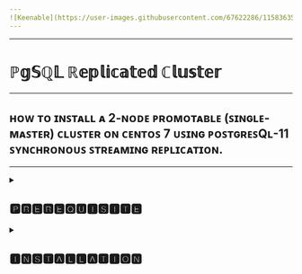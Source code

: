 ```yaml
---
![Keenable](https://user-images.githubusercontent.com/67622286/115836356-02ac4b80-a435-11eb-854f-fa32663ccd6a.png)
---
```

---
# ℙ𝕘𝕊ℚ𝕃 ℝ𝕖𝕡𝕝𝕚𝕔𝕒𝕥𝕖𝕕 ℂ𝕝𝕦𝕤𝕥𝕖𝕣
---
## ʜᴏᴡ ᴛᴏ ɪɴꜱᴛᴀʟʟ ᴀ 2-ɴᴏᴅᴇ ᴘʀᴏᴍᴏᴛᴀʙʟᴇ (ꜱɪɴɢʟᴇ-ᴍᴀꜱᴛᴇʀ) ᴄʟᴜꜱᴛᴇʀ ᴏɴ ᴄᴇɴᴛᴏꜱ 7 ᴜꜱɪɴɢ ᴘᴏꜱᴛɢʀᴇꜱQʟ-11 ꜱʏɴᴄʜʀᴏɴᴏᴜꜱ ꜱᴛʀᴇᴀᴍɪɴɢ ʀᴇᴘʟɪᴄᴀᴛɪᴏɴ.
---
<details><summary><h2 align="Left">🅿🆁🅴🆁🅴🆀🆄🅸🆂🅸🆃🅴</h2></summary>

### Software version
```
We developed pgsql RA using pacemaker 1.1.23 with heartbeat stack and resource-agents 4.1.1.

```

### Network Topology

- It's recommended that LANs(for service, pacemaker, replication) are separated and redundant.But we use these topology in this document to explain simply.
```

𝚗𝚘𝚍𝚎𝟷
- eth0 : 192.168.0.1 : LAN for service
- eth1 : 192.168.1.1 : LAN for Pacemaker
- eth2 : 192.168.2.1 : LAN for replication

𝚗𝚘𝚍𝚎𝟸
- eth0 : 192.168.0.2 : LAN for service
- eth1 : 192.168.1.2 : LAN for Pacemaker
- eth2 : 192.168.2.2 : LAN for replication

```
### virtual IP (vip)
```
- virtual IP1 : 192.168.0.3 : vip for eth0 (DB client connects this IP to access PostgreSQL(Master))
- virtual IP2 : 192.168.2.3 : vip for eth2 (replica connects this IP to replicate)

```

### PostgreSQL
```
Use PostgreSQL 9.1 or later.

```

### Parameters of pgsql RA

>The following parameters are added for replication:
<p style='text-align: justify;'>
	
- **rep_mode** - Choice from async or sync to use replication."async" is used for async mode only, "sync" is used for switching between sync mode and async mode.The following parameter node_list master_ip, and restore_command is necessary at async or sync modes(*).
- **node_list(*)** - The list of PRI and HS node names. Specifies a space-separated list of all node name (result of the uname -n command).
- **master_ip(*)** - HS connects to this IP. It equals virtual IP2 in this documents.
- **restore_command(*)** - restore_command specified in recovery.conf file when starting with HS.
- **repuser** - The user of replication which HS connects to PRI. Default is "postgres". Please use .pgpass file to set password.
- **primary_conninfo_opt** - RA generates recovery.conf file to start PostgreSQL as HS. host,port,user and application name of primary_conninfo are automatically set by RA. If you would like to set some additional parameters, you can specify them here.
- **tmpdir** - the rep_mode_conf and xlog_note.* and PGSQL.lock files are created in this directory. Default is /var/lib/pgsql/tmp directory. If the directory doesn't exist, RA makes it automatically.
- **xlog_check_count** - The count of cheking last_xlog_replay_location or last_xlog_receive_location is specified to compare data. Default is 3(times). It is counted at monitor interval.
- **stop_escalate_in_slave** - Number of shutdown retries (using -m fast) before resorting to -m immediate in replica state. In Master sate, you can use "stop_escalate" which is provided since early times.
- **restart_on_promote** - RA restarts PostgreSQL on promote instead of promote to prevent from increasing Timeline ID of PostgreSQL since HS can't connect PRI if Timeline ID is different. Default is false and you should copy data from PRI to align Timeline ID after promoting.
</p>

</details>

<details><summary><h2 align="Left">🅸🅽🆂🆃🅰🅻🅻🅰🆃🅸🅾🅽</h2></summary>
 
<h2>𝙸𝚗 𝚝𝚑𝚒𝚜 𝚍𝚘𝚌𝚞𝚖𝚎𝚗𝚝𝚜, 𝚠𝚎 𝚞𝚜𝚎 𝙲𝚎𝚗𝚝𝚘𝚜 𝟽</h2>

### OS (Centos 7) (both nodes)
- disable selinux
   - edit /etc/selinux/config
- disable firewall(iptables)
   - systemctl stop firewalld.service
   - systemctl disable firewalld.service
- set node name "node1" and "node2". 
   - edit /etc/hosts
- stop and disable NetworkManager and set up IPs as above.
   - systemctl stop NetworkManager.service 
   - systemctl disable NetworkManager.service 
- edit /etc/sysconfig/network-scripts/ifcfg-ethX

### Configure Yum Repo
```
rpm -Uvh https://yum.postgresql.org/11/redhat/rhel-7-x86_64/pgdg-redhat-repo-latest.noarch.rpm

```

### Packages (both nodes)
```
#yum -y install postgresql11-server pacemaker corosync pcs

```

### Initialize Database
```
/usr/pgsql-11/bin/postgresql-11-setup initdb
```

### Replacement of pgsql RA (both nodes)
```
#wget https://raw.github.com/ClusterLabs/resource-agents/a6f4ddf76cb4bbc1b3df4c9b6632a6351b63c19e/heartbeat/pgsql
#cp pgsql /usr/lib/ocf/resource.d/heartbeat/
#chmod 755 /usr/lib/ocf/resource.d/heartbeat/pgsql
#vim /usr/lib/ocf/resource.d/heartbeat/pgsql
```

### Replace below lines (line no. 16)
```
#Initialization:

: ${OCF_FUNCTIONS_DIR=${OCF_ROOT}/lib/heartbeat}

###### with 
#Initialization:
OCF_ROOT=/usr/lib/ocf
: ${OCF_FUNCTIONS_DIR=${OCF_ROOT}/lib/heartbeat}

```

### Check PostgreSQL path in line no. 47
```
Default is OCF_RESKEY_pgdata_default=/var/lib/pgsql/data
for Postgresql 11: OCF_RESKEY_pgdata_default=/var/lib/pgsql/11/data
```

### PostgreSQL (node1 only)
```
#su - postgres
$mkdir -m 700 /var/lib/pgsql/11/pg_archive
```

### Edit postgresql.conf.

- Point of postgresql.conf setting
- If there is "synchronous_standby_names" parameter, please delete it.
- Fixed IP cannot be written in listen_address. 
- Replication_timeout is detection time for the replication cuts it, and wal_receiver_status_interval is an interval when HS tries connecting to PRI. To shorten    detection, you should set this value to small.
- When using rep_mode=sync, RA adds "include" into postgresql.conf to switch replication mode. If you want to switch to rep_mode=async from sync, you need to delete it manually.

>The main set part as follows. Please refer to the manual of PostgreSQL for other parameter.
Check the starting  with the PostgreSQL unit, and the replication is possible.

```
listen_addresses = '*'
wal_level = hot_standby
synchronous_commit = on
archive_mode = on
archive_command = 'cp %p /var/lib/pgsql/11/pg_archive/%f'
max_wal_senders=5
wal_keep_segments = 32
hot_standby = on
restart_after_crash = off
wal_receiver_status_interval = 2
max_standby_streaming_delay = -1
max_standby_archive_delay = -1
hot_standby_feedback = on

```
```
Edit pg_hba.conf.
Be careful. This explanation is not considered about the security.
host    all             all     127.0.0.1/32        trust
host    all             all     192.168.0.0/16      trust
host    replication     all     192.168.0.0/16      trust

```
</deatils>

<details><summary><h2 align="Left">🅂🅃🄰🅁🅃 🄿🄾🅂🅃🄶🅁🄴🅂🅀🄻 🄾🄽 🄽🄾🄳🄴1</h2></summary>
 
### Start PostgreSQL on node1
```

$ pg_ctl -D /var/lib/pgsql/11/data start
```

### PostgreSQL (node2 only)

- 𝙲𝚘𝚙𝚢 𝚍𝚊𝚝𝚊 𝚏𝚛𝚘𝚖 𝚗𝚘𝚍𝚎𝟷 𝚝𝚘 𝚗𝚘𝚍𝚎𝟸
```

 #su - postgres
 $ rm -rf /var/lib/pgsql/11/data/*
 $ pg_basebackup -h 192.168.2.1 -U postgres -D /var/lib/pgsql/11/data -X stream -P
 $ mkdir -m 700 /var/lib/pgsql/11/pg_archive
 ```
```
Create /var/lib/pgsql/11/data/recovery.conf to confirm replication.
 standby_mode = 'on'
 primary_conninfo = 'host=192.168.2.1 port=5432 user=postgres application_name=node2'
 restore_command = 'cp /var/lib/pgsql/11/pg_archive/%f %p'
 recovery_target_timeline = 'latest'
 ```
 </details>
 
 <details><summary><h2 align="Left">🅂🅃🄰🅁🅃 🄿🄾🅂🅃🄶🅁🄴🅂🅀🄻 🄾🄽 🄽🄾🄳🄴2</h2></summary>

### Start PostgreSQL on node2
```
$ pg_ctl -D /var/lib/pgsql/11/data/ start
 
```

### Confirm PostgreSQL replication success (node1 only)
```
#su - postgres
```
- $ psql -c "select client_addr,sync_state from pg_stat_replication;"

|                              |        |         
| :--------------------------------:|:------------------------------:|      
 | client_addr | sync_state|
 |192.168.2.2| sync |
 
 

### Stop PostgreSQL (both nodes)
```
 $ pg_ctl -D /var/lib/pgsql/11/data stop
 $ exit
 ```

### Corosync (both nodes)
```
Create /etc/corosync/corosync.conf
quorum {
    provider: corosync_votequorum
    expected_votes: 2
}
aisexec {
    user: root
    group: root
}
service {
    name: pacemaker
    ver: 0
}
totem {
    version: 2
    secauth: off
    interface {
        ringnumber: 0
        bindnetaddr: 192.168.1.0
        mcastaddr: 239.255.1.1
    }
}
logging {
    to_syslog: yes
}
```
### Start corosync
```
#systemctl start corosync.service
```

>You can see this log in /var/log/messages when you succeed in starting corosync.
 Starting Corosync Cluster Engine (corosync): [  OK  ]

### Pacemaker (both nodes)
- Clear current settings if it exists.
```
#rm -f /var/lib/pacemaker/cib/cib*
```
### Start pacemaker
```
#systemctl start pacemaker.service
```

### Start pcsd service
```
#systemctl status pcsd.service

```

### Check status
```
#crm_mon -Afr -1
```
```
Ｓｔａｃｋ： ｃｏｒｏｓｙｎｃ
Current DC: node2 (version 1.1.23-1.el7_9.1-9acf116022) - partition with quorum
Last updated: Mon May 29 19:30:29 2021
Last change: Mon May 29 19:30:29 2021 by root via crm_attribute on node2

2 Nodes configured, unknown expected votes
0 Resources configured.

Online: [ node1 node2 ]

Ｆｕｌｌ　ｌｉｓｔ　ｏｆ　ｒｅｓｏｕｒｃｅｓ：

𝑵𝒐𝒅𝒆 𝑨𝒕𝒕𝒓𝒊𝒃𝒖𝒕𝒆𝒔:
- Node node1:
- Node node2:

𝑴𝒊𝒈𝒓𝒂𝒕𝒊𝒐𝒏 𝒔𝒖𝒎𝒎𝒂𝒓𝒚:
- Node node1:
- Node node2:
```
</details>

<details><summary><h2 align="Left">🅼🅰🅺🅴 🅲🅾🅽🅵🅸🅶🆄🆁🅰🆃🅸🅾🅽 🅵🅸🅻🅴(🅲🅾🅽🅵🅸🅶.🅿🅲🆂) 🅵🅾🆁 🅿🅲🆂 🅲🅾🅼🅼🅰🅽🅳</h2></summary>

>In this sample configuration, "vip-master" means virtual IP1 and "vip-rep" means virtual IP2,and we use restart_on_promote="true" to explain operations simply.
If you use false,you should start pacemaker on node1 only and laod configuration.After that you should copy data from node1 to node2 and start pacemaker on node2 to align  Timeline ID.

```

pcs cluster cib pgsql_cfg

pcs -f pgsql_cfg property set no-quorum-policy="ignore"
pcs -f pgsql_cfg property set stonith-enabled="false"
pcs -f pgsql_cfg resource defaults resource-stickiness="INFINITY"
pcs -f pgsql_cfg resource defaults migration-threshold="1"

pcs -f pgsql_cfg resource create vip-master IPaddr2 \
   ip="192.168.0.3" \
   nic="ens9" \
   cidr_netmask="24" \
   op start   timeout="60s" interval="0s"  on-fail="restart" \
   op monitor timeout="60s" interval="10s" on-fail="restart" \
   op stop    timeout="60s" interval="0s"  on-fail="block"

pcs -f pgsql_cfg resource create vip-rep IPaddr2 \
   ip="192.168.2.3" \
   nic="ens11" \
   cidr_netmask="24" \
   meta migration-threshold="0" \
   op start   timeout="60s" interval="0s"  on-fail="stop" \
   op monitor timeout="60s" interval="10s" on-fail="restart" \
   op stop    timeout="60s" interval="0s"  on-fail="ignore"

pcs -f pgsql_cfg resource create pgsql pgsql \
   pgctl="/usr/bin/pg_ctl" \
   psql="/usr/bin/psql" \
   pgdata="/var/lib/pgsql/11/data/" \
   rep_mode="sync" \
   node_list="node1 node2" \
   restore_command="cp /var/lib/pgsql/11/pg_archive/%f %p" \
   primary_conninfo_opt="keepalives_idle=60 keepalives_interval=5 keepalives_count=5" \
   master_ip="192.168.2.3" \
   restart_on_promote='true' \
   op start   timeout="60s" interval="0s"  on-fail="restart" \
   op monitor timeout="60s" interval="4s" on-fail="restart" \
   op monitor timeout="60s" interval="3s"  on-fail="restart" role="Master" \
   op promote timeout="60s" interval="0s"  on-fail="restart" \
   op demote  timeout="60s" interval="0s"  on-fail="stop" \
   op stop    timeout="60s" interval="0s"  on-fail="block" \
   op notify  timeout="60s" interval="0s"

pcs -f pgsql_cfg resource master msPostgresql pgsql \
   master-max=1 master-node-max=1 clone-max=2 clone-node-max=1 notify=true

pcs -f pgsql_cfg resource group add master-group vip-master vip-rep

pcs -f pgsql_cfg constraint colocation add master-group with Master msPostgresql INFINITY
pcs -f pgsql_cfg constraint order promote msPostgresql then start master-group symmetrical=false score=INFINITY
pcs -f pgsql_cfg constraint order demote  msPostgresql then stop  master-group symmetrical=false score=0

pcs cluster cib-push pgsql_cfg
```

### Load configuration

```
#sh config.pcs
```

### Check status again
```
#crm_mon -Afr -1
Stack: corosync
Current DC: node1 (version 1.1.23-1.el7_9.1-9acf116022) - partition with quorum
Last updated: Sat May 29 21:02:34 2021
Last change: Sat May 29 21:02:33 2021 by root via crm_attribute on node1

2 nodes configured
4 resource instances configured

Online: [ node1 node2 ]

Full list of resources:

 Master/Slave Set: msPostgresql [pgsql]
     Masters: [ node1 ]
     Slaves: [ node2 ]
 Resource Group: master-group
     vip-master (ocf::heartbeat:IPaddr2): Started node1
     vip-rep  (ocf::heartbeat:IPaddr2): Started node1

𝑵𝒐𝒅𝒆 𝑨𝒕𝒕𝒓𝒊𝒃𝒖𝒕𝒆𝒔:
- Node node1:
    + master-pgsql                      : 1000      
    + pgsql-data-status                 : LATEST    
    + pgsql-master-baseline             : 0000000006000098
    + pgsql-status                      : PRI       
- Node node2:
    + master-pgsql                      : 100       
    + pgsql-data-status                 : STREAMING|SYNC
    + pgsql-status                      : HS:sync   

𝑴𝒊𝒈𝒓𝒂𝒕𝒊𝒐𝒏 𝒔𝒖𝒎𝒎𝒂𝒓𝒚:
 Node node2:
 Node node1:
```
</deatils>

<details><summary><h2 align="Left">🅾🅿🅴🆁🅰🆃🅸🅾🅽🆂</h2></summary>
 <h2>𝙰𝚏𝚝𝚎𝚛 𝚏𝚊𝚒𝚕-𝚘𝚟𝚎𝚛</h2>

### Kill PostgreSQL process at node1 to occur fail-over
```
#killall -9 postgres 
```
### Check status
```
#crm_mon -Afr -1
Stack: corosync
Current DC: node1 (version 1.1.23-1.el7_9.1-9acf116022) - partition with quorum
Last updated: Sat May 29 21:05:09 2021
Last change: Sat May 29 21:02:33 2021 by root via crm_attribute on node1

2 nodes configured
4 resource instances configured

Online: [ node1 node2 ]

Full list of resources:

 Master/Slave Set: msPostgresql [pgsql]
     Slaves: [ node2 ]
     Stopped: [ node1 ]
 Resource Group: master-group
     vip-master (ocf::heartbeat:IPaddr2): Stopped
     vip-rep  (ocf::heartbeat:IPaddr2): Stopped

Node Attributes:
- Node node1:
    + master-pgsql                      : -INFINITY 
    + pgsql-data-status                 : LATEST    
    + pgsql-status                      : STOP      
- Node node2:
    + master-pgsql                      : 100       
    + pgsql-data-status                 : STREAMING|SYNC
    + pgsql-master-baseline             : 0000000006017680
    + pgsql-status                      : HS:alone  

Migration Summary:
- Node node2:
- Node node1:
   pgsql: migration-threshold=1 fail-count=1 last-failure='Sat May 29 21:05:07 2021'

Failed Resource Actions:
- pgsql_monitor_3000 on node1 'unknown error' (1): call=23, status=complete, exitreason='',
    last-rc-change='Sat May 29 21:05:07 2021', queued=0ms, exec=0ms
```
### Recovery node1 as replica
>Copy all data from node2 because the data of node1 may be inconsistent.
```

 ##### (at node1)
 #su - postgres
 $ rm -rf /var/lib/pgsql/11/data/
 $ pg_basebackup -h 192.168.2.3 -U postgres -D /var/lib/pgsql/11/data -X stream -P
 $ rm /var/lib/pgsql/11/tmp/PGSQL.lock
 $ exit
 
 #pcs resource cleanup msPostgresql
 
 ```

### Check status again
```
#crm_mon -Afr -1

Stack: corosync
Current DC: node2 (version 1.1.23-1.el7_9.1-9acf116022) - partition with quorum
Last updated: Mon May 31 09:53:18 2021
Last change: Mon May 31 08:29:16 2021 by root via crm_attribute on node2

2 nodes configured
4 resource instances configured

Online: [ node1 node2 ]

Full list of resources:

 Master/Slave Set: msPostgresql [pgsql]
     Masters: [ node2 ]
     Slaves: [ node1 ]
 Resource Group: master-group
     vip-master (ocf::heartbeat:IPaddr2): Started node2
     vip-rep  (ocf::heartbeat:IPaddr2): Started node2

Node Attributes:
- Node node1:
    + master-pgsql                      : 100       
    + pgsql-data-status                 : STREAMING|SYNC
    + pgsql-status                      : HS:sync   
- Node node2:
    + master-pgsql                      : 1000      
    + pgsql-data-status                 : LATEST    
    + pgsql-master-baseline             : 000000000A000098
    + pgsql-status                      : PRI       

Migration Summary:
- Node node1:
- Node node2:

```
</details>
<details><summary><h2 align="Left">🅰🅱🅾🆄🆃 🅽🅾🅳🅴 🅰🆃🆃🆁🅸🅱🆄🆃🅴🆂</h2></summary>
 <h2>The RA defines the following states as a node attribute value of Pacemaker</h2>
 
- Attribute can be seen in "crm_mon -A". 
</details>
<details><summary><h2 align="Left">🅿🅶🆂🆀🅻-🆂🆃🅰🆃🆄🆂</h2></summary>

- A present state of PostgreSQL is displayed by the attribute value to which PRI or either HS node is displayed.

```
- 𝐒𝐓𝐎𝐏 = PostgreSQL has stopped.
- 𝐇𝐒:𝐚𝐥𝐨𝐧𝐞 - It works as HS but HS doesn't connect PRI.
- 𝐇𝐒:𝐜𝐨𝐧𝐧𝐞𝐜𝐭𝐞𝐝 - It works as HS,and connected with PRI but HS isn't normal state of the replication (Data has not caught up with PRI).
- 𝐇𝐒:𝐚𝐬𝐲𝐧𝐜 - It works as HS, and the state is async mode. When RA is used in the rep_mode=async, it is possible to be promoted to Master.
- 𝐇𝐒:𝐬𝐲𝐧𝐜 - It works as HS, and the state is sync mode. It is possible to be promoted to Master for the rep_mode=sync.
- 𝐏𝐑𝐈 - It operates by PRI.

```
</details>

<details><summary><h2 align="Left">🅿🅶🆂🆀🅻-🅳🅰🆃🅰-🆂🆃🅰🆃🆄🆂</h2></summary>

- The transitional state of data is displayed. This state remains after stopping pacemaker.
- When starting pacemaker next time, this state is used to judge whether my data is old or not.

```

- 𝐃𝐈𝐒𝐂𝐎𝐍𝐍𝐄𝐂𝐓 - Master changes other node state into DISCONNECT if Master can't detect connection of replication because of LAN failure or breakdown of replica and so on.
- {𝐬𝐭𝐚𝐭𝐞}|{𝐬𝐲𝐧𝐜_𝐬𝐭𝐚𝐭𝐞} - Master changes other node state into {state}|{sync_state} if Master detects connection of replication {state} and {sync_state} means state of replication which is retrieved using "select state and sync_state from pg_stat_replication" on Master.For example,  INIT, CATCHUP, and STREAMING are displayed in {state} and ASYNC, SYNC are displayed in {sync_state}
- 𝐋𝐀𝐓𝐄𝐒𝐓 - It's displayed when it's Master.
```
- These states are the transitional state of final data, and it may be not consistent with the state of actual data.
- For instance, During PRI, the state is "LATEST". But the node is stopped or down, this state "LATEST" is maintained if Master doesn't exist in other nodes. It never changes to "DISCONNECT" for oneself.
- When other node newly is promoted, this new Master changes the state of old Master to "DISCONNECT". When any node can not become Master, this "LATEST" will be keeped.
</details>
<details><summary><h2 align="Left">🅿🅶🆂🆀🅻-🆇🅻🅾🅶-🆁🅴🅿🅻🅰🆈-🅻🅾🅲</h2></summary>

- There is no Master node, it is displayed. RA  decide to promote one node to Master comparing with the value of the last_replay_xlog_location or last_receive_xlog_replay_location among other node.

</details>

<details><summary><h2 align="left">𝓓𝓸𝓬𝓾𝓶𝓮𝓷𝓽𝓮𝓭 𝓑𝔂</h2></summary>
	
|                              |                      |
| :-------------------:|:------------------------------: |        
 |*Name* | **Monika Verma** |  
|*Org.* | ****Keen & Able computers Pvt Ltd****  |  
| *Title*  | **Project Coordinator** |
| *Date*  | **31st May 2021**     |
|  *Signature (if any)* |     |   

</details>

### *Thank You*
